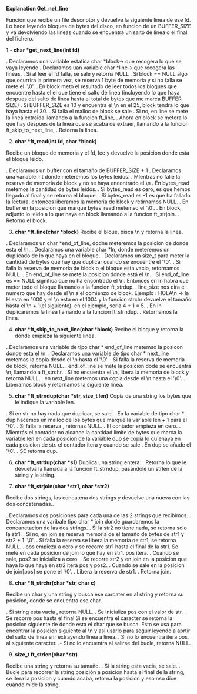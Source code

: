 **Explanation Get_net_line**

Funcion que recibe un file descriptor y devuelve la siguiente linea de ese fd.
Lo hace leyendo bloques de bytes del disco, en funcion de un BUFFER_SIZE y va devolviendo las lineas 
cuando se encuentra un salto de linea o el final del fichero.

1.- __char	*get_next_line(int fd)__

. Declaramos una variable estatica char *block-> que recogera lo que se vaya leyendo
. Declaramos uan variable char *line-> que recogera las lineas.
. Si al leer el fd falla, se sale y retorna NULL
. Si block == NULL algo que ocurrira la primera vez, se reserva 1 byte de memoria y si no falla se mete el '\0'.
. En block meto el resultado de leer todos los bloques que encuentre hasta el el que tiene el salto de linea 
  (incluyendo lo que haya despues del salto de linea hasta el total de bytes que me marca BUFFER SIZE)
. Si BUFFER_SIZE es 10 y encuentra el \n en el 25, block tendra lo que haya hasta el 30.
. Si falla el malloc de block se sale
. Si no, en line se mete la linea extraida llamando a la funcion ft_line,
. Ahora en block se metera lo que hay despues de la linea que se acaba de extraer, llamando a la funcion ft_skip_to_next_line,
. Retorna la linea.

2. __char	*ft_read(int fd, char *block)__

Recibe un bloque de memoria y el fd, lee y devuelve la posicion donde esta el bloque leido. 

. Declaramos un buffer con el tamaño de BUFFER_SIZE + 1
. Declaramos una variable int donde meteremos los bytes leidos.
. MIentras no falle la reserva de memoria de block y no se haya encontrado el \n
. En bytes_read metemos la cantidad de bytes leidos.
. Si bytes_read es cero, es que hemos llegado al final y se retorna el bloque.
. Si bytes_read es -1 es que ha fallado la lectura, entonces liberamos la memoria de block y retirnamos NULL.
. En buffer en la posicion que marque bytes_read metemso el '\0'.
. En block, adjunto lo leido a lo que haya en block llamando a la funcion ft_strjoin.
. Retorno el block.
	
3. __char	*ft_line(char *block)__
Recibe el bloue, bisca \n y retorna la linea.

. Declaramos un char *end_of_line, dodne meteremos la posicion de donde esta el \n.
. Declaramos una variable char *ln, donde meteremos un duplicado de lo que haya en el bloque.
. Declaramos un size_t para meter la cantidad de bytes que hay que duplicar cuando se encuentre el '\0'.
. Si falla la reserva de memoria de block o el bloque esta vacio, retornamos NULL.
. En end_of_line se mete la posicion donde está el \n.
. Si end_of_line es == NULL significa que no ha encontrado el \n.
  Entonces en ln habra que meter todo el bloque llamando a la funcion ft_strdup.
. line_size nos dira el numero que hay desde el \n a el comienzo de block.
  Ejemplo : HOLA\n -> la H esta en 1000 y el \n esta en el 1004 y la funcion strchr devuelve el tamaño hasta el \n + 1(el siguiente).
            en el ejemplo, seria 4 + 1 = 5.
. En ln duplicaremos la linea llamando a la función ft_strndup.
. Retornamos la linea.
	
4. __char	*ft_skip_to_next_line(char *block)__
Recibe el bloque y retorna la donde empieza la siguiente linea.

. Declaramos una variable de tipo char * end_of_line metemso la posicon donde esta el \n.
. Declaramos una variable de tipo char * next_line metemos la copia desde el \n hasta el '\0'.
. Si falla la reserva de memoria de block, retorna NULL.
. end_of_line se mete la posicion dode se encuentra \n, llamando a ft_strchr.
. Si no encuentra el \n, libera la memoria de block y retorna NULL.
. en next_line metemos una copia desde el \n hasta el '\0'.
. Liberamos block y retornamos la siguiente linea.

5. __char	*ft_strndup(char *str, size_t len)__
Copia de una string los bytes que le indique la variable len.

. Si en str no hay nada que duplicar, se sale.
. En la variable de tipo char * dup hacemos un malloc de los bytes que marque la variable len + 1 para el '\0'.
. Si falla la reserva , retornas NULL.
. El contador empieza en cero.
. Mientrás el contador no alcance la cantidad limite de bytes que marca la variable len
  en cada posicion de la variable dup se copia lo qu ehaya en cada posicion de str.
  el contador itera y cuando se sale 
. En dup se añade el '\0'.
. SE retorna dup.

6. __char	*ft_strdup(char *s1)__
Duplica una string entera.
. Retorna lo que le devuelva la llamada a la función ft_strndup, pasandole un strlen de la string y la string.

7. __char	*ft_strjoin(char *str1, char *str2)__

Recibe dos strings, las concatena dos strings y devuelve una nueva con las dos concatenadas..

. Declaramos dos posiciones para cada una de las 2 strings que recibimos.
. Declaramos una varibale tipo char * join donde guardaremos la concanetacion de las dos strings.
. Si la str2 no tiene nada, se retorna solo la str1.
. Si no, en join se reserva memoria de el tamaño de bytes de str1 y str2 + 1 '\0'.
. Si falla la reserva se libera la memoria de str1, se retorna NULL.
. pos empieza a cero y se recorre str1 hasta el final de la str1.
  Se mete en cada posicion de join lo que hay en str1.
  pos itera.
. Cuando se sale, pos2 se inicializa a cero.
. Se recorre str2 y en join en la posicion que haya lo que haya en str2
  itera pos y pos2.
. Cuando se sale en la posicion de join[pos] se pone el '\0'.
. Libera la reserva de str1.
. Retorna join.

8. __char	*ft_strchr(char *str, char c)__

Recibe un char y una string y busca ese carcater en al string y retorna su posicion, donde se encuentra ese char.

. Si string esta vacia , retorna NULL.
. Se inicializa pos con el valor de str.
. Se recorre pos hasta el final 
  Si se encuentra el caracter se retorna la posicion siguiente de donde esta el char que se busca.
  Esto se usa para encontrar la posicion siguiente al \n y asi usarlo para seguir leyendo a aprtir del salto de 
  linea e ir extrayendo linea a linea.
 . Si no lo encuentra itera pos, al siguiente caracter.
 .- Si no lo encuentra al salirse del bucle, retorna NULL.

9. __size_t	ft_strlen(char *str)__

Recibe una string y retorna su tamaño.
. Si la string esta vacia, se sale.
. Bucle para recorrer la string posición a posición hasta el final de la string, se itera la posicion y cuando 
  acaba, retorna la posicion y eso nso dice cuando mide la string.

